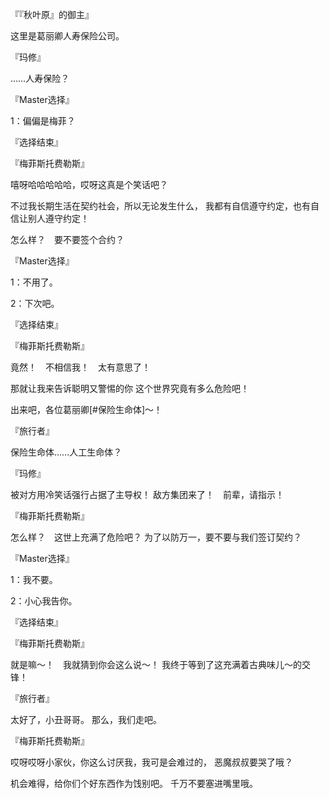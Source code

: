 『『秋叶原』的御主』

这里是葛丽卿人寿保险公司。

『玛修』

……人寿保险？

『Master选择』

1：偏偏是梅菲？

『选择结束』

『梅菲斯托费勒斯』

嘻呀哈哈哈哈哈，哎呀这真是个笑话吧？

不过我长期生活在契约社会，所以无论发生什么，
我都有自信遵守约定，也有自信让别人遵守约定！

怎么样？　要不要签个合约？

『Master选择』

1：不用了。

2：下次吧。

『选择结束』

『梅菲斯托费勒斯』

竟然！　不相信我！　太有意思了！

那就让我来告诉聪明又警惕的你
这个世界究竟有多么危险吧！

出来吧，各位葛丽卿[#保险生命体]～！

『旅行者』

保险生命体……人工生命体？

『玛修』

被对方用冷笑话强行占据了主导权！
敌方集团来了！　前辈，请指示！

『梅菲斯托费勒斯』

怎么样？　这世上充满了危险吧？
为了以防万一，要不要与我们签订契约？

『Master选择』

1：我不要。

2：小心我告你。

『选择结束』

『梅菲斯托费勒斯』

就是嘛～！　我就猜到你会这么说～！
我终于等到了这充满着古典味儿～的交锋！

『旅行者』

太好了，小丑哥哥。
那么，我们走吧。

『梅菲斯托费勒斯』

哎呀哎呀小家伙，你这么讨厌我，我可是会难过的，
恶魔叔叔要哭了哦？

机会难得，给你们个好东西作为饯别吧。
千万不要塞进嘴里哦。

